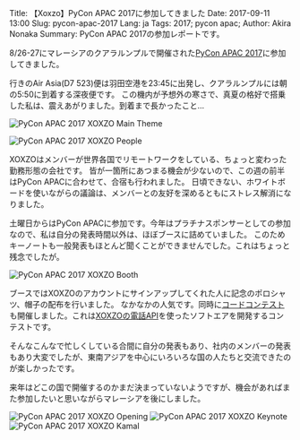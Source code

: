 Title: 【Xoxzo】PyCon APAC 2017に参加してきました
Date: 2017-09-11 13:00
Slug: pycon-apac-2017
Lang: ja
Tags: 2017; pycon apac; 
Author: Akira Nonaka
Summary: PyCon APAC 2017の参加レポートです。

8/26-27にマレーシアのクアラルンプルで開催された[PyCon APAC 2017](https://pycon.my/)に参加してきました。

行きのAir Asia(D7 523)便は羽田空港を23:45に出発し、クアラルンプルには朝の5:50に到着する深夜便です。
この機内が予想外の寒さで、真夏の格好で搭乗した私は、震えあがりました。到着まで長かったこと...

![PyCon APAC 2017 XOXZO Main Theme]({filename}/images/pycon-apac-2017/IMG_7162.jpg)

![PyCon APAC 2017 XOXZO People]({filename}/images/pycon-apac-2017/IMG_7215.jpg)

XOXZOはメンバーが世界各国でリモートワークをしている、ちょっと変わった勤務形態の会社です。
皆が一箇所にあつまる機会が少ないので、この週の前半はPyCon APACに合わせて、合宿も行われました。
日頃できない、ホワイトボードを使いながらの議論は、メンバーとの友好を深めるともにストレス解消になりました。

土曜日からはPyCon APACに参加です。今年はプラチナスポンサーとしての参加なので、私は自分の発表時間以外は、ほぼブースに詰めていました。
このためキーノートも一般発表もほとんど聞くことができませんでした。これはちょっと残念でしたが。

![PyCon APAC 2017 XOXZO Booth]({filename}/images/pycon-apac-2017/IMG_7116.jpg)

ブースではXOXZOのアカウントにサインアップしてくれた人に記念のポロシャツ、帽子の配布を行いました。
なかなかの人気です。同時に[コードコンテスト](https://xoxzo.github.io/codecontest/)も開催しました。これは[XOXZOの電話API](http://docs.xoxzo.com/ja/voice.html)を使ったソフトエアを開発するコンテストです。

そんなこんなで忙しくしている合間に自分の発表もあり、社内のメンバーの発表もあり大変でしたが、東南アジアを中心にいろいろな国の人たちと交流できたのが楽しかったです。

来年はどこの国で開催するのかまだ決まっていないようですが、機会があればまた参加したいと思いながらマレーシアを後にしました。

![PyCon APAC 2017 XOXZO Opening]({filename}/images/pycon-apac-2017/IMG_7148.jpg)
![PyCon APAC 2017 XOXZO Keynote]({filename}/images/pycon-apac-2017/IMG_7214.jpg)
![PyCon APAC 2017 XOXZO Kamal]({filename}/images/pycon-apac-2017/IMG_7227.jpg)
